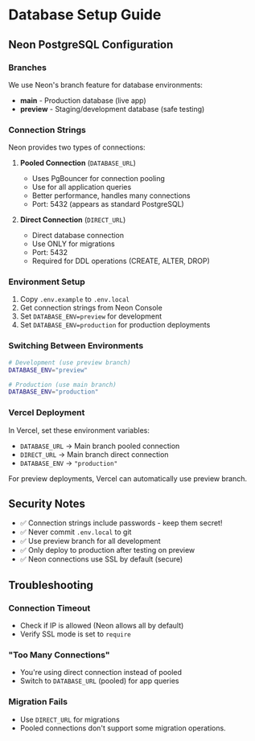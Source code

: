 # Database Setup Guide

## Neon PostgreSQL Configuration

### Branches

We use Neon's branch feature for database environments:

- **main** - Production database (live app)
- **preview** - Staging/development database (safe testing)

### Connection Strings

Neon provides two types of connections:

1. **Pooled Connection** (`DATABASE_URL`)
   - Uses PgBouncer for connection pooling
   - Use for all application queries
   - Better performance, handles many connections
   - Port: 5432 (appears as standard PostgreSQL)

2. **Direct Connection** (`DIRECT_URL`)
   - Direct database connection
   - Use ONLY for migrations
   - Port: 5432
   - Required for DDL operations (CREATE, ALTER, DROP)

### Environment Setup

1. Copy `.env.example` to `.env.local`
2. Get connection strings from Neon Console
3. Set `DATABASE_ENV=preview` for development
4. Set `DATABASE_ENV=production` for production deployments

### Switching Between Environments

```bash
# Development (use preview branch)
DATABASE_ENV="preview"

# Production (use main branch)
DATABASE_ENV="production"
```

### Vercel Deployment

In Vercel, set these environment variables:

- `DATABASE_URL` → Main branch pooled connection
- `DIRECT_URL` → Main branch direct connection
- `DATABASE_ENV` → `"production"`

For preview deployments, Vercel can automatically use preview branch.

## Security Notes

- ✅ Connection strings include passwords - keep them secret!
- ✅ Never commit `.env.local` to git
- ✅ Use preview branch for all development
- ✅ Only deploy to production after testing on preview
- ✅ Neon connections use SSL by default (secure)

## Troubleshooting

### Connection Timeout

- Check if IP is allowed (Neon allows all by default)
- Verify SSL mode is set to `require`

### "Too Many Connections"

- You're using direct connection instead of pooled
- Switch to `DATABASE_URL` (pooled) for app queries

### Migration Fails

- Use `DIRECT_URL` for migrations
- Pooled connections don't support some migration operations.
